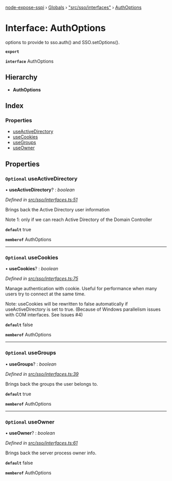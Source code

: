 [node-expose-sspi](../README.md) › [Globals](../globals.md) › ["src/sso/interfaces"](../modules/_src_sso_interfaces_.md) › [AuthOptions](_src_sso_interfaces_.authoptions.md)

# Interface: AuthOptions

options to provide to sso.auth() and SSO.setOptions().

**`export`** 

**`interface`** AuthOptions

## Hierarchy

* **AuthOptions**

## Index

### Properties

* [useActiveDirectory](_src_sso_interfaces_.authoptions.md#optional-useactivedirectory)
* [useCookies](_src_sso_interfaces_.authoptions.md#optional-usecookies)
* [useGroups](_src_sso_interfaces_.authoptions.md#optional-usegroups)
* [useOwner](_src_sso_interfaces_.authoptions.md#optional-useowner)

## Properties

### `Optional` useActiveDirectory

• **useActiveDirectory**? : *boolean*

*Defined in [src/sso/interfaces.ts:51](https://github.com/jlguenego/node-expose-sspi/blob/f44ba74/src/sso/interfaces.ts#L51)*

Brings back the Active Directory user information

Note 1: only if we can reach Active Directory of the Domain Controller

**`default`** true

**`memberof`** AuthOptions

___

### `Optional` useCookies

• **useCookies**? : *boolean*

*Defined in [src/sso/interfaces.ts:75](https://github.com/jlguenego/node-expose-sspi/blob/f44ba74/src/sso/interfaces.ts#L75)*

Manage authentication with cookie.
Useful for performance when many users try to connect at the same time.

Note: useCookies will be rewritten to false automatically if useActiveDirectory is set to true.
(Because of Windows parallelism issues with COM interfaces. See Issues #4)

**`default`** false

**`memberof`** AuthOptions

___

### `Optional` useGroups

• **useGroups**? : *boolean*

*Defined in [src/sso/interfaces.ts:39](https://github.com/jlguenego/node-expose-sspi/blob/f44ba74/src/sso/interfaces.ts#L39)*

Brings back the groups the user belongs to.

**`default`** true

**`memberof`** AuthOptions

___

### `Optional` useOwner

• **useOwner**? : *boolean*

*Defined in [src/sso/interfaces.ts:61](https://github.com/jlguenego/node-expose-sspi/blob/f44ba74/src/sso/interfaces.ts#L61)*

Brings back the server process owner info.

**`default`** false

**`memberof`** AuthOptions
